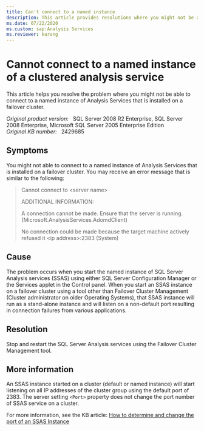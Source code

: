 ```yaml
---
title: Can't connect to a named instance
description: This article provides resolutions where you might not be able to connect to a named instance of Analysis Services that is installed on a failover cluster.
ms.date: 07/22/2020
ms.custom: sap:Analysis Services
ms.reviewer: karang
---
```

# Cannot connect to a named instance of a clustered analysis service

This article helps you resolve the problem where you might not be able to connect to a named instance of Analysis Services that is installed on a failover cluster.

_Original product version:_ &nbsp; SQL Server 2008 R2 Enterprise, SQL Server 2008 Enterprise, Microsoft SQL Server 2005 Enterprise Edition  
_Original KB number:_ &nbsp; 2429685

## Symptoms

You might not able to connect to a named instance of Analysis Services that is installed on a failover cluster. You may receive an error message that is similar to the following:

> Cannot connect to \<server name>  
>
> ADDITIONAL INFORMATION:
>
> A connection cannot be made. Ensure that the server is running. (Microsoft.AnalysisServices.AdomdClient)
>
> No connection could be made because the target machine actively refused it \<ip address>:2383 (System)

## Cause

The problem occurs when you start the named instance of SQL Server Analysis services (SSAS) using either SQL Server Configuration Manager or the Services applet in the Control panel.
When you start an SSAS instance on a failover cluster using a tool other than Failover Cluster Management (Cluster administrator on older Operating Systems), that SSAS instance will run as a stand-alone instance and will listen on a non-default port resulting in connection failures from various applications.

## Resolution

Stop and restart the SQL Server Analysis services using the Failover Cluster Management tool.

## More information

An SSAS instance started on a cluster (default or named instance) will start listening on all IP addresses of the cluster group using the default port of 2383. The server setting `<Port>` property does not change the port number of SSAS service on a cluster.

For more information, see the KB article: [How to determine and change the port of an SSAS Instance](https://support.microsoft.com/help/2466860)
